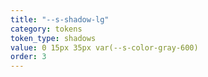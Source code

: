 ```yaml
---
title: "--s-shadow-lg"
category: tokens
token_type: shadows
value: 0 15px 35px var(--s-color-gray-600)
order: 3
---
```

